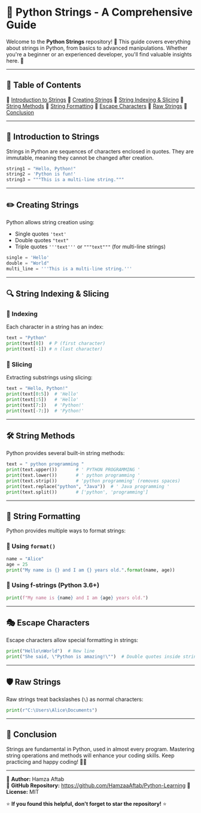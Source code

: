 # 🐍 Python Strings - A Comprehensive Guide

Welcome to the **Python Strings** repository! 🚀 This guide covers everything about strings in Python, from basics to advanced manipulations. Whether you're a beginner or an experienced developer, you'll find valuable insights here. 🎯

---

## 📌 Table of Contents
🔹 [Introduction to Strings](#-introduction-to-strings)
🔹 [Creating Strings](#-creating-strings)
🔹 [String Indexing & Slicing](#-string-indexing--slicing)
🔹 [String Methods](#-string-methods)
🔹 [String Formatting](#-string-formatting)
🔹 [Escape Characters](#-escape-characters)
🔹 [Raw Strings](#-raw-strings)
🔹 [Conclusion](#-conclusion)

---

## 📜 Introduction to Strings
Strings in Python are sequences of characters enclosed in quotes. They are immutable, meaning they cannot be changed after creation.

```python
string1 = "Hello, Python!"
string2 = 'Python is fun!'
string3 = """This is a multi-line string."""
```

---

## ✏️ Creating Strings
Python allows string creation using:
- Single quotes `'text'`
- Double quotes `"text"`
- Triple quotes `'''text'''` or `"""text"""` (for multi-line strings)

```python
single = 'Hello'
double = "World"
multi_line = '''This is a multi-line string.'''
```

---

## 🔍 String Indexing & Slicing
### 🔹 Indexing
Each character in a string has an index:

```python
text = "Python"
print(text[0])  # P (first character)
print(text[-1]) # n (last character)
```

### 🔹 Slicing
Extracting substrings using slicing:

```python
text = "Hello, Python!"
print(text[0:5])  # 'Hello'
print(text[:5])   # 'Hello'
print(text[7:])   # 'Python!'
print(text[-7:])  # 'Python!'
```

---

## 🛠️ String Methods
Python provides several built-in string methods:

```python
text = " python programming "
print(text.upper())       # ' PYTHON PROGRAMMING '
print(text.lower())       # ' python programming '
print(text.strip())       # 'python programming' (removes spaces)
print(text.replace("python", "Java"))  # ' Java programming '
print(text.split())       # ['python', 'programming']
```

---

## 📝 String Formatting
Python provides multiple ways to format strings:

### 🔹 Using `format()`
```python
name = "Alice"
age = 25
print("My name is {} and I am {} years old.".format(name, age))
```

### 🔹 Using f-strings (Python 3.6+)
```python
print(f"My name is {name} and I am {age} years old.")
```

---

## 🎭 Escape Characters
Escape characters allow special formatting in strings:

```python
print("Hello\nWorld")  # New line
print("She said, \"Python is amazing!\"")  # Double quotes inside string
```

---

## 🛡️ Raw Strings
Raw strings treat backslashes (`\`) as normal characters:

```python
print(r"C:\Users\Alice\Documents")
```

---

## 🎯 Conclusion
Strings are fundamental in Python, used in almost every program. Mastering string operations and methods will enhance your coding skills. Keep practicing and happy coding! 🚀🔥

---

📌 **Author:** Hamza Aftab  
📌 **GitHub Repository:** https://github.com/HamzaaAftab/Python-Learning
📌 **License:** MIT  

⭐ **If you found this helpful, don't forget to star the repository!** ⭐


